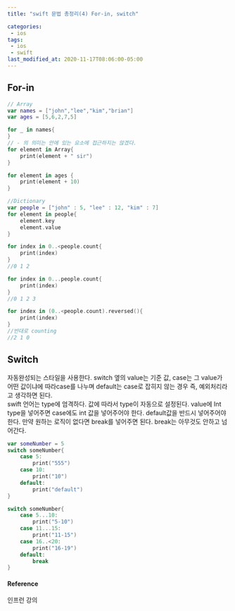 ```yaml
---
title: "swift 문법 총정리(4) For-in, switch"

categories:
 - ios
tags:
 - ios 
 - swift
last_modified_at: 2020-11-17T08:06:00-05:00
---
```

## For-in
```swift
// Array
var names = ["john","lee","kim","brian"]
var ages = [5,6,2,7,5]

for _ in names{
}
// - 의 의미는 안에 있는 요소에 접근하지는 않겠다. 
for element in Array{
	print(element + " sir")
}

for element in ages {
	print(element + 10)
}

//Dictionary
var people = ["john" : 5, "lee" : 12, "kim" : 7]
for element in people{
	element.key
	element.value
}

for index in 0..<people.count{
	print(index)
}
//0 1 2

for index in 0...people.count{
	print(index)
}
//0 1 2 3

for index in (0..<people.count).reversed(){
	print(index)
}
//반대로 counting 
//2 1 0

```

## Switch
자동완성되는 스타일을 사용한다. switch 옆의 value는 기준 값, case는 그 value가 어떤 값이냐에 따라case를 나누며 default는 case로 잡히지 않는 경우 즉, 예외처리라고 생각하면 된다.  
swift 언어는 type에 엄격하다. 값에 따라서 type이 자동으로 설정된다. value에 Int type을 넣어주면 case에도 int 값을 넣어주어야 한다. default값을 반드시 넣어주어야 한다. 만약 원하는 로직이 없다면 break를 넣어주면 된다. break는 아무것도 안하고 넘어간다.

```swift
var someNumber = 5
switch someNumber{
	case 5:
		print("555")
	case 10:
		print("10")
	default:
		print("default")
}

switch someNumber{
	case 5...10:
		print("5-10")
	case 11...15:
		print("11-15")
	case 16..<20:
		print("16-19")
	default: 
		break
}
```

#### Reference
인프런 강의
